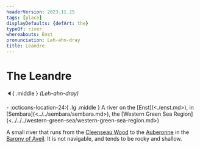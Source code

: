 ```yaml
---
headerVersion: 2023.11.25
tags: [place]
displayDefaults: {defArt: the}
typeOf: river
whereabouts: Enst
pronunciation: Leh-ahn-dray
title: Leandre
---
```

# The Leandre
:speaker:{ .middle } *(Leh-ahn-dray)*  
<div class="grid cards ext-narrow-margin ext-one-column" markdown>
-    :octicons-location-24:{ .lg .middle } A river on the [Enst](<./enst.md>), in [Sembara](<../../sembara/sembara.md>), the [Western Green Sea Region](<../../../western-green-sea/western-green-sea-region.md>)  
</div>


A small river that runs from the  [Cleenseau Wood](<../../sembara/barony-of-aveil/cleenseau-region/cleenseau-wood.md>) to the [Auberonne](<./auberonne.md>) in the [Barony of Aveil](<../../sembara/barony-of-aveil/barony-of-aveil.md>). It is not navigable, and tends to be rocky and shallow. 